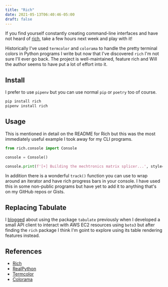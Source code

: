 ```yaml
---
title: "Rich"
date: 2021-05-13T06:40:46-05:00
draft: false
---
```


If you find yourself constantly creating command-line interfaces and have not heard of [rich](https://github.com/willmcgugan/rich), take a few hours next week and play with it!

Historically I've used `termcolor` and `colorama` to handle the pretty terminal colors in Python programs I write but now that I've discovered `rich` I'm not sure I'll ever go back. The project is well-maintained, feature rich and Will the author seems to have put a lot of effort into it.

## Install

I prefer to use `pipenv` but you can use normal `pip` or `poetry` too of course.

```python
pip install rich
pipenv install rich
```

## Usage

This is mentioned in detail on the README for Rich but this was the most immediately useful example I took away for my CLI programs.

```python
from rich.console import Console

console = Console()

console.print(f'[+] Building the mechtronics matrix splicer...', style="bold green")
```

In addition there is a wonderful `track()` function you can use to wrap around an iterator and have rich progress bars in your console. I have used this in some non-public programs but have yet to add it to anything that's on my GitHub repos or Gists.

## Replacing Tabulate

I [blogged](https://kevindienst.blog/posts/tabulate/) about using the package `tabulate` previously when I developed a small API client to interact with AWS EC2 resources using `boto3` but after finding the `rich` package I think I'm goint to explore using its table rendering features instead.

## References

- [Rich](https://github.com/willmcgugan/rich)
- [RealPython](https://realpython.com/command-line-interfaces-python-argparse/)
- [Termcolor](https://termcolor.readthedocs.io/)
- [Colorama](https://github.com/tartley/colorama)

